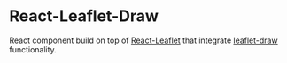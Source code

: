# React-Leaflet-Draw

React component build on top of [React-Leaflet](https://github.com/PaulLeCam/react-leaflet) that integrate [leaflet-draw](https://github.com/Leaflet/Leaflet.draw) functionality.
